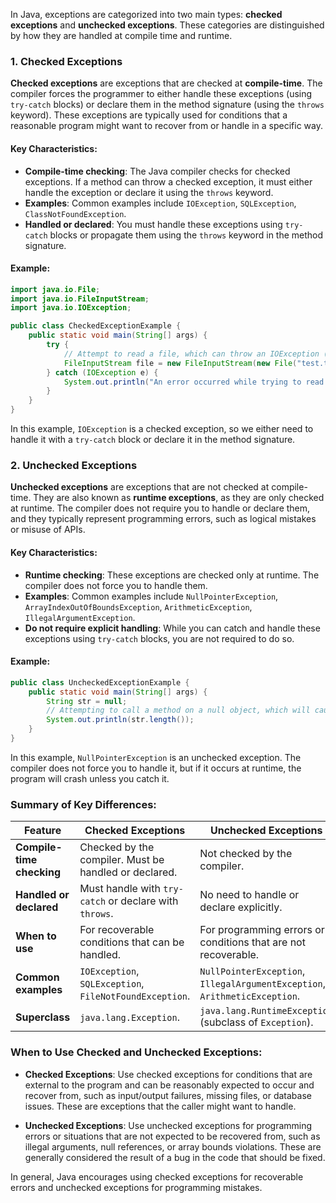 In Java, exceptions are categorized into two main types: **checked exceptions** and **unchecked exceptions**. These categories are distinguished by how they are handled at compile time and runtime.

### 1. **Checked Exceptions**

**Checked exceptions** are exceptions that are checked at **compile-time**. The compiler forces the programmer to either handle these exceptions (using `try-catch` blocks) or declare them in the method signature (using the `throws` keyword). These exceptions are typically used for conditions that a reasonable program might want to recover from or handle in a specific way.

#### Key Characteristics:
- **Compile-time checking**: The Java compiler checks for checked exceptions. If a method can throw a checked exception, it must either handle the exception or declare it using the `throws` keyword.
- **Examples**: Common examples include `IOException`, `SQLException`, `ClassNotFoundException`.
- **Handled or declared**: You must handle these exceptions using `try-catch` blocks or propagate them using the `throws` keyword in the method signature.

#### Example:
```java
import java.io.File;
import java.io.FileInputStream;
import java.io.IOException;

public class CheckedExceptionExample {
    public static void main(String[] args) {
        try {
            // Attempt to read a file, which can throw an IOException (checked exception)
            FileInputStream file = new FileInputStream(new File("test.txt"));
        } catch (IOException e) {
            System.out.println("An error occurred while trying to read the file: " + e.getMessage());
        }
    }
}
```
In this example, `IOException` is a checked exception, so we either need to handle it with a `try-catch` block or declare it in the method signature.

### 2. **Unchecked Exceptions**

**Unchecked exceptions** are exceptions that are not checked at compile-time. They are also known as **runtime exceptions**, as they are only checked at runtime. The compiler does not require you to handle or declare them, and they typically represent programming errors, such as logical mistakes or misuse of APIs.

#### Key Characteristics:
- **Runtime checking**: These exceptions are checked only at runtime. The compiler does not force you to handle them.
- **Examples**: Common examples include `NullPointerException`, `ArrayIndexOutOfBoundsException`, `ArithmeticException`, `IllegalArgumentException`.
- **Do not require explicit handling**: While you can catch and handle these exceptions using `try-catch` blocks, you are not required to do so.

#### Example:
```java
public class UncheckedExceptionExample {
    public static void main(String[] args) {
        String str = null;
        // Attempting to call a method on a null object, which will cause a NullPointerException (unchecked exception)
        System.out.println(str.length());
    }
}
```
In this example, `NullPointerException` is an unchecked exception. The compiler does not force you to handle it, but if it occurs at runtime, the program will crash unless you catch it.

### Summary of Key Differences:

| Feature                   | **Checked Exceptions**                                   | **Unchecked Exceptions**                     |
|---------------------------|---------------------------------------------------------|----------------------------------------------|
| **Compile-time checking**  | Checked by the compiler. Must be handled or declared.   | Not checked by the compiler.                 |
| **Handled or declared**    | Must handle with `try-catch` or declare with `throws`.  | No need to handle or declare explicitly.     |
| **When to use**            | For recoverable conditions that can be handled.         | For programming errors or conditions that are not recoverable. |
| **Common examples**        | `IOException`, `SQLException`, `FileNotFoundException`. | `NullPointerException`, `IllegalArgumentException`, `ArithmeticException`. |
| **Superclass**             | `java.lang.Exception`.                                 | `java.lang.RuntimeException` (subclass of `Exception`). |

### When to Use Checked and Unchecked Exceptions:

- **Checked Exceptions**: Use checked exceptions for conditions that are external to the program and can be reasonably expected to occur and recover from, such as input/output failures, missing files, or database issues. These are exceptions that the caller might want to handle.

- **Unchecked Exceptions**: Use unchecked exceptions for programming errors or situations that are not expected to be recovered from, such as illegal arguments, null references, or array bounds violations. These are generally considered the result of a bug in the code that should be fixed.

In general, Java encourages using checked exceptions for recoverable errors and unchecked exceptions for programming mistakes.
